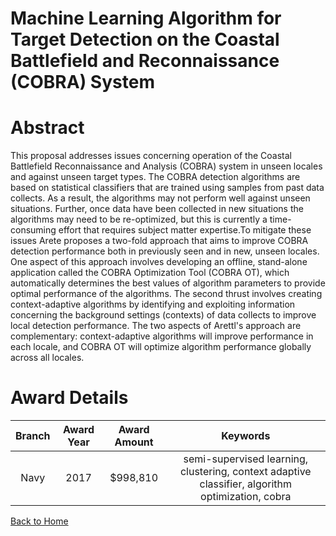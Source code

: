 
Machine Learning Algorithm for Target Detection on the Coastal Battlefield and Reconnaissance (COBRA) System
============================================================================================================

# Abstract


This proposal addresses issues concerning operation of the Coastal Battlefield Reconnaissance and Analysis (COBRA) system in unseen locales and against unseen target types. The COBRA detection algorithms are based on statistical classifiers that are trained using samples from past data collects. As a result, the algorithms may not perform well against unseen situations. Further, once data have been collected in new situations the algorithms may need to be re-optimized, but this is currently a time-consuming effort that requires subject matter expertise.To mitigate these issues Arete proposes a two-fold approach that aims to improve COBRA detection performance both in previously seen and in new, unseen locales. One aspect of this approach involves developing an offline, stand-alone application called the COBRA Optimization Tool (COBRA OT), which automatically determines the best values of algorithm parameters to provide optimal performance of the algorithms. The second thrust involves creating context-adaptive algorithms by identifying and exploiting information concerning the background settings (contexts) of data collects to improve local detection performance. The two aspects of Arettl's approach are complementary: context-adaptive algorithms will improve performance in each locale, and COBRA OT will optimize algorithm performance globally across all locales.  

# Award Details

|Branch|Award Year|Award Amount|Keywords|
| :---: | :---: | :---: | :---: |
|Navy|2017|$998,810|semi-supervised learning, clustering, context adaptive classifier, algorithm optimization, cobra|
  
  


[Back to Home](https://github.com/chrischow/dod_sbir_awards/DJ/#1910)